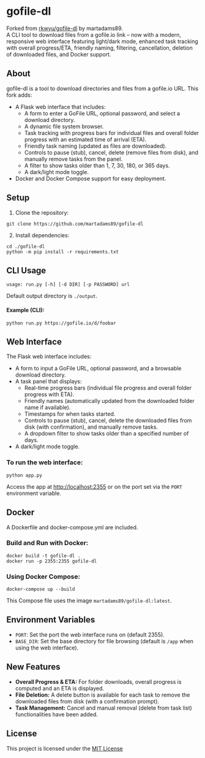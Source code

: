 # gofile-dl

Forked from [rkwyu/gofile-dl](https://github.com/rkwyu/gofile-dl) by martadams89.  
A CLI tool to download files from a gofile.io link – now with a modern, responsive web interface featuring light/dark mode, enhanced task tracking with overall progress/ETA, friendly naming, filtering, cancellation, deletion of downloaded files, and Docker support.

## About

gofile-dl is a tool to download directories and files from a gofile.io URL. This fork adds:

- A Flask web interface that includes:
  - A form to enter a GoFile URL, optional password, and select a download directory.
  - A dynamic file system browser.
  - Task tracking with progress bars for individual files and overall folder progress with an estimated time of arrival (ETA).
  - Friendly task naming (updated as files are downloaded).
  - Controls to pause (stub), cancel, delete (remove files from disk), and manually remove tasks from the panel.
  - A filter to show tasks older than 1, 7, 30, 180, or 365 days.
  - A dark/light mode toggle.
- Docker and Docker Compose support for easy deployment.

## Setup

1. Clone the repository:

```console
git clone https://github.com/martadams89/gofile-dl
```

2. Install dependencies:

```console
cd ./gofile-dl
python -m pip install -r requirements.txt
```

## CLI Usage

```console
usage: run.py [-h] [-d DIR] [-p PASSWORD] url
```

Default output directory is `./output`.

#### Example (CLI):

```console
python run.py https://gofile.io/d/foobar
```

## Web Interface

The Flask web interface includes:

- A form to input a GoFile URL, optional password, and a browsable download directory.
- A task panel that displays:
  - Real-time progress bars (individual file progress and overall folder progress with ETA).
  - Friendly names (automatically updated from the downloaded folder name if available).
  - Timestamps for when tasks started.
  - Controls to pause (stub), cancel, delete the downloaded files from disk (with confirmation), and manually remove tasks.
  - A dropdown filter to show tasks older than a specified number of days.
- A dark/light mode toggle.

### To run the web interface:

```console
python app.py
```

Access the app at [http://localhost:2355](http://localhost:2355) or on the port set via the `PORT` environment variable.

## Docker

A Dockerfile and docker-compose.yml are included.

### Build and Run with Docker:

```console
docker build -t gofile-dl .
docker run -p 2355:2355 gofile-dl
```

### Using Docker Compose:

```console
docker-compose up --build
```

This Compose file uses the image `martadams89/gofile-dl:latest`.

## Environment Variables

- `PORT`: Set the port the web interface runs on (default 2355).
- `BASE_DIR`: Set the base directory for file browsing (default is `/app` when using the web interface).

## New Features

- **Overall Progress & ETA:** For folder downloads, overall progress is computed and an ETA is displayed.
- **File Deletion:** A delete button is available for each task to remove the downloaded files from disk (with a confirmation prompt).
- **Task Management:** Cancel and manual removal (delete from task list) functionalities have been added.

## License

This project is licensed under the [MIT License](LICENSE.md)
